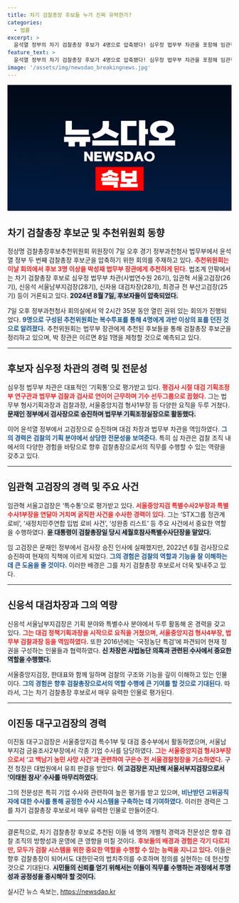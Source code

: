 ```yaml
---
title: 차기 검찰총장 후보들 누가 진짜 유력한가?
categories:
  - 법률
excerpt: >
  윤석열 정부의 차기 검찰총장 후보가 4명으로 압축됐다! 심우정 법무부 차관을 포함해 임관혁, 신자용, 이진동 고검장이 최종 리스트에 올라, 박성재 장관이 8일 중 1명을 제청할 예정이다. 법조계의 귀추가 주목된다!
feature_text: >
  윤석열 정부의 차기 검찰총장 후보가 4명으로 압축됐다! 심우정 법무부 차관을 포함해 임관혁, 신자용, 이진동 고검장이 최종 리스트에 올라, 박성재 장관이 8일 중 1명을 제청할 예정이다. 법조계의 귀추가 주목된다!
image: '/assets/img/newsdao_breakingnews.jpg'
---
```


<p><img src="/assets/img/newsdao_breakingnews.jpg" alt="ranknews 속보" /></p>

<h2 data-ke-size="size26">차기 검찰총장 후보군 및 추천위원회 동향</h2>

<p data-ke-size="size16">정상명 검찰총장후보추천위원회 위원장이 7일 오후 경기 정부과천청사 법무부에서 윤석열 정부 두 번째 검찰총장 후보군을 압축하기 위한 회의를 주재하고 있다. <b><span style="color: #ee2323;">추천위원회는 이날 회의에서 후보 3명 이상을 박성재 법무부 장관에게 추천하게 된다.</span></b> 법조계 안팎에서는 차기 검찰총장 후보로 심우정 법무부 차관(사법연수원 26기), 임관혁 서울고검장(26기), 신응석 서울남부지검장(28기), 신자용 대검차장(28기), 최경규 전 부산고검장(25기) 등이 거론되고 있다. <b><span style="background-color: #21538527;">2024년 8월 7일, 후보자들이 압축되었다.</span></b></p>

<p data-ke-size="size16">7일 오후 정부과천청사 회의실에서 약 2시간 35분 동안 열린 권위 있는 회의가 진행되었다. <b><span style="color: #1a5490;">9명으로 구성된 추천위원회는 복수투표를 통해 4명에게 과반 이상의 표를 던진 것으로 알려졌다.</span></b> 추천위원회는 법무부 장관에게 추천된 후보들을 통해 검찰총장 후보군을 정리하고 있으며, 박 장관은 이르면 8일 1명을 제청할 것으로 예측되고 있다.</p>

<hr />

<h2 data-ke-size="size26">후보자 심우정 차관의 경력 및 전문성</h2>

<p data-ke-size="size16">심우정 법무부 차관은 대표적인 ‘기획통’으로 평가받고 있다. <b><span style="color: #ee2323;">평검사 시절 대검 기획조정부 연구관과 법무부 검찰과 검사로 연이어 근무하며 기수 선두그룹으로 꼽혔다.</span></b> 그는 법무부 형사기획과장과 검찰과장, 서울중앙지검 형사1부장 등 다양한 요직을 두루 거쳤다. <b><span style="background-color: #21538527;">문재인 정부에서 검사장으로 승진하며 법무부 기획조정실장으로 활동했다.</span></b></p>

<p data-ke-size="size16">이어 윤석열 정부에서 고검장으로 승진하며 대검 차장과 법무부 차관을 역임하였다. <b><span style="color: #1a5490;">그의 경력은 검찰의 기획 분야에서 상당한 전문성을 보여준다.</span></b> 특히 심 차관은 검찰 조직 내에서의 다양한 경험을 바탕으로 향후 검찰총장으로서의 직무를 수행할 수 있는 역량을 갖추고 있다.</p>

<hr />

<h2 data-ke-size="size26">임관혁 고검장의 경력 및 주요 사건</h2>

<p data-ke-size="size16">임관혁 서울고검장은 ‘특수통’으로 평가받고 있다. <b><span style="color: #ee2323;">서울중앙지검 특별수사2부장과 특별수사1부장을 연달아 거치며 굵직한 사건을 수사한 경력이 있다.</span></b> 그는 ‘STX그룹 정관계 로비’, ‘새정치민주연합 입법 로비 사건’, ‘성완종 리스트’ 등 주요 사건에서 중요한 역할을 수행하였다. <b><span style="background-color: #21538527;">윤 대통령이 검찰총장일 당시 세월호참사특별수사단장을 맡았다.</span></b></p>

<p data-ke-size="size16">임 고검장은 문재인 정부에서 검사장 승진 인사에 실패했지만, 2022년 6월 검사장으로 승진하여 현재의 직책에 이르게 되었다. <b><span style="color: #1a5490;">그의 경험은 검찰의 역할과 기능을 잘 이해하는 데 큰 도움을 줄 것이다.</span></b> 이러한 배경은 그를 차기 검찰총장 후보로서 더욱 빛내주고 있다.</p>

<hr />

<h2 data-ke-size="size26">신응석 대검차장과 그의 역량</h2>

<p data-ke-size="size16">신응석 서울남부지검장은 기획 분야와 특별수사 분야에서 두루 활동해 온 경력을 갖고 있다. <b><span style="color: #ee2323;">그는 대검 정책기획과장을 시작으로 요직을 거쳤으며, 서울중앙지검 형사4부장, 법무부 검찰과장 등을 역임하였다.</span></b> 또한 2016년에는 ‘국정농단 특검’에 파견되어 현재 정권을 구성하는 인물들과 협력하였다. <b><span style="background-color: #21538527;">신 차장은 사법농단 의혹과 관련된 수사에서 중요한 역할을 수행했다.</span></b></p>

<p data-ke-size="size16">서울중앙지검장, 한대표와 함께 일하며 검찰의 구조와 기능을 깊이 이해하고 있는 인물이다. <b><span style="color: #1a5490;">그의 경험은 향후 검찰총장으로서의 역할 수행에 큰 기여를 할 것으로 기대된다.</span></b> 따라서, 그는 차기 검찰총장 후보로서 매우 유력한 인물로 평가된다.</p>

<hr />

<h2 data-ke-size="size26">이진동 대구고검장의 경력</h2>

<p data-ke-size="size16">이진동 대구고검장은 서울중앙지검 특수1부 및 대검 중수부에서 활동하였으며, 서울남부지검 금융조사2부장에서 각종 기업 수사를 담당하였다. <b><span style="color: #ee2323;">그는 서울중앙지검 형사3부장으로서 ‘고 백남기 농민 사망 사건’과 관련하여 구은수 전 서울경찰청장을 기소하였다.</span></b> 구 전 청장은 대법원에서 유죄 판결을 받았다. <b><span style="background-color: #21538527;">이 고검장은 지난해 서울서부지검장으로서 ‘이태원 참사’ 수사를 마무리하였다.</span></b></p>

<p data-ke-size="size16">그의 전문성은 특히 기업 수사와 관련하여 높은 평가를 받고 있으며, <b><span style="color: #1a5490;">비난받던 고위공직자에 대한 수사를 통해 공정한 수사 시스템을 구축하는 데 기여하였다.</span></b> 이러한 경력은 그를 차기 검찰총장 후보로서 매우 유력한 인물로 만들어준다.</p>

<hr />

<p data-ke-size="size16">결론적으로, 차기 검찰총장 후보로 추천된 이들 네 명의 개별적 경력과 전문성은 향후 검찰 조직의 방향성과 운영에 큰 영향을 미칠 것이다. <b><span style="color: #ee2323;">후보들의 배경과 경험은 각기 다르지만, 모두가 검찰 시스템을 위한 중요한 역할을 수행할 수 있는 능력을 지니고 있다.</span></b> 이들은 향후 검찰총장이 되어서도 대한민국의 법치주의를 수호하며 정의를 실현하는 데 헌신할 것으로 기대된다. <b><span style="background-color: #21538527;">시민들의 신뢰를 얻기 위해서는 이들이 직무를 수행하는 과정에서 투명성과 공정성을 중시해야 할 것이다.</span></b></p>
실시간 뉴스 속보는, <a href="https://newsdao.kr" rel="dofollow">https://newsdao.kr</a>



